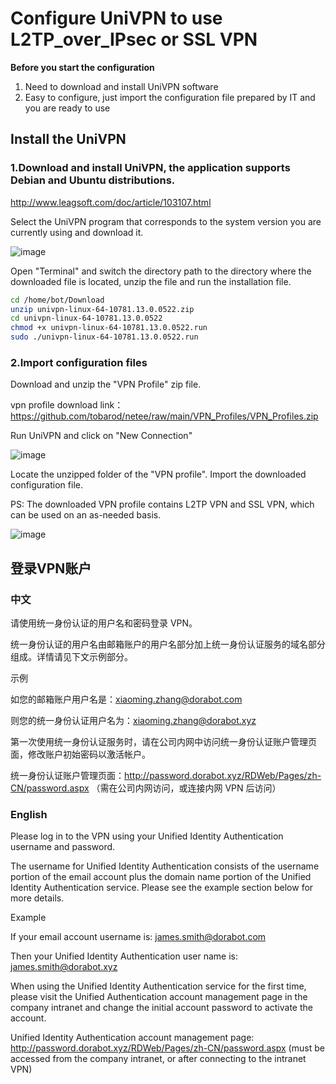 # **Configure UniVPN to use L2TP_over_IPsec or SSL VPN**
**Before you start the configuration**
1. Need to download and install UniVPN software
2. Easy to configure, just import the configuration file prepared by IT and you are ready to use

## Install the UniVPN
### 1.Download and install UniVPN, the application supports Debian and Ubuntu distributions.

http://www.leagsoft.com/doc/article/103107.html

Select the UniVPN program that corresponds to the system version you are currently using and download it. 

![image](https://github.com/tobarod/netee/assets/84069016/00d71b1f-105b-4827-96a6-79ea442632ba)

Open "Terminal" and switch the directory path to the directory where the downloaded file is located, unzip the file and run the installation file.

```bash
cd /home/bot/Download
unzip univpn-linux-64-10781.13.0.0522.zip
cd univpn-linux-64-10781.13.0.0522
chmod +x univpn-linux-64-10781.13.0.0522.run
sudo ./univpn-linux-64-10781.13.0.0522.run

```

### 2.Import configuration files

Download and unzip the "VPN Profile" zip file. 

vpn profile download link：https://github.com/tobarod/netee/raw/main/VPN_Profiles/VPN_Profiles.zip

Run UniVPN and click on "New Connection"

![image](https://github.com/tobarod/netee/assets/84069016/70c7efcb-bbaf-4318-acc9-4d15921f331b)

Locate the unzipped folder of the "VPN profile". Import the downloaded configuration file.

PS: The downloaded VPN profile contains L2TP VPN and SSL VPN, which can be used on an as-needed basis.

![image](https://github.com/tobarod/netee/assets/84069016/48039472-d039-4796-bd84-b9ab546ac000)

## 登录VPN账户
### 中文
请使用统一身份认证的用户名和密码登录 VPN。 

统一身份认证的用户名由邮箱账户的用户名部分加上统一身份认证服务的域名部分组成。详情请见下文示例部分。

示例

如您的邮箱账户用户名是：xiaoming.zhang@dorabot.com

则您的统一身份认证用户名为：xiaoming.zhang@dorabot.xyz

第一次使用统一身份认证服务时，请在公司内网中访问统一身份认证账户管理页面，修改账户初始密码以激活帐户。

统一身份认证账户管理页面：http://password.dorabot.xyz/RDWeb/Pages/zh-CN/password.aspx （需在公司内网访问，或连接内网 VPN 后访问）


### English
Please log in to the VPN using your Unified Identity Authentication username and password.

The username for Unified Identity Authentication consists of the username portion of the email account plus the domain name portion of the Unified Identity Authentication service. Please see the example section below for more details. 

Example

If your email account username is: james.smith@dorabot.com

Then your Unified Identity Authentication user name is: james.smith@dorabot.xyz

When using the Unified Identity Authentication service for the first time, please visit the Unified Authentication account management page in the company intranet and change the initial account password to activate the account.

Unified Identity Authentication account management page: http://password.dorabot.xyz/RDWeb/Pages/zh-CN/password.aspx (must be accessed from the company intranet, or after connecting to the intranet VPN)
